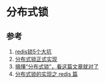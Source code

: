# 分布式锁



## 参考

1. [redis锁5个大坑](https://www.cnblogs.com/chengxy-nds/p/12750502.html)
2. [分布式锁正式实现](https://mp.weixin.qq.com/s/qJK61ew0kCExvXrqb7-RSg)
3. [搞懂“分布式锁”，看这篇文章就对了](https://mp.weixin.qq.com/s/hoZB0wdwXfG3ECKlzjtPdw)
4. [分布式锁的实现之 redis 篇](https://xiaomi-info.github.io/2019/12/17/redis-distributed-lock/)
